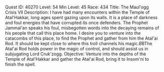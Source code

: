 Quest ID: 40270
Level: 54
Min Level: 45
Race: 434
Title: The Maul'ogg Crisis VII
Description: I have had many encounters within the Temple of Atal'Hakkar, long ages spent gazing upon its walls. It is a place of darkness and foul energies that have corrupted its once defenders. The Prophet Jammal'an speaks his foul, misbegotten words into the decaying remains of his people that call this place home. I desire you to venture into the catacombs of this place, to find the Prophet and gather from him the Atal'ai Rod. It should be kept close to where this troll channels his magic.$B$BThe Atal'ai Rod holds power in the magic of control, and should assist us in subjugating Lord Cruk'zogg.
Objective: Venture into the depths of the Temple of Atal'Hakkar and gather the Atal'ai Rod, bring it to Insom'ni to finish the spell.
